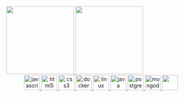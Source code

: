 <div>
<a href="https://github.com/fabioladiniz97">
<img height="180em" src="https://github-readme-stats.vercel.app/api/top-langs/?username=fabioladiniz97&layout=compact&langs_count=7&theme=dracula"/>
<img height="180em" src="https://github-readme-stats.vercel.app/api?username=fabioladiniz97&show_icons=true&theme=dracula&include_all_commits=true&count_private=true"/>
</div>
     
<div align="center">
  <img src="https://cdn.jsdelivr.net/gh/devicons/devicon/icons/javascript/javascript-original.svg" height="40" width="42" alt="javascript logo"  />
  <img src="https://cdn.jsdelivr.net/gh/devicons/devicon/icons/html5/html5-original.svg" height="40" width="42" alt="html5 logo"  />
  <img src="https://cdn.jsdelivr.net/gh/devicons/devicon/icons/css3/css3-original.svg" height="40" width="42" alt="css3 logo"  />
  <img src="https://cdn.jsdelivr.net/gh/devicons/devicon/icons/docker/docker-original.svg" height="40" width="42" alt="docker logo"  />
  <img src="https://cdn.jsdelivr.net/gh/devicons/devicon/icons/linux/linux-original.svg" height="40" width="42" alt="linux logo"  />
  <img src="https://cdn.jsdelivr.net/gh/devicons/devicon/icons/java/java-original.svg" height="40" width="42" alt="java logo"  />
  <img src="https://cdn.jsdelivr.net/gh/devicons/devicon/icons/postgresql/postgresql-original.svg" height="40" width="42" alt="postgresql logo"  />
  <img src="https://cdn.jsdelivr.net/gh/devicons/devicon/icons/mongodb/mongodb-original.svg" height="40" width="42" alt="mongodb logo"  />
  <img src="https://cdn.jsdelivr.net/gh/devicons/devicon/icons/lua/lua-original.svg" height="40" width="42" />
</div>
         
          
          
          
          

